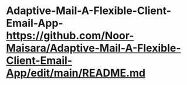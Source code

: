 # Adaptive-Mail-A-Flexible-Client-Email-App-https://github.com/Noor-Maisara/Adaptive-Mail-A-Flexible-Client-Email-App/edit/main/README.md
